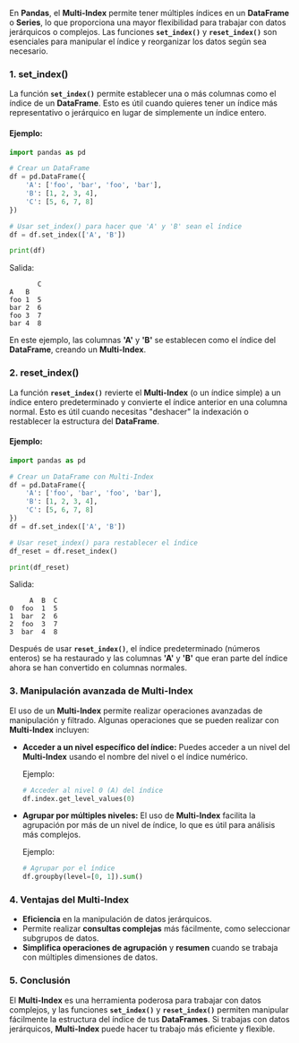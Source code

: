 

En **Pandas**, el **Multi-Index** permite tener múltiples índices en un **DataFrame** o **Series**, lo que proporciona una mayor flexibilidad para trabajar con datos jerárquicos o complejos. Las funciones **`set_index()`** y **`reset_index()`** son esenciales para manipular el índice y reorganizar los datos según sea necesario.

### **1. set_index()**

La función **`set_index()`** permite establecer una o más columnas como el índice de un **DataFrame**. Esto es útil cuando quieres tener un índice más representativo o jerárquico en lugar de simplemente un índice entero.

#### Ejemplo:
```python
import pandas as pd

# Crear un DataFrame
df = pd.DataFrame({
    'A': ['foo', 'bar', 'foo', 'bar'],
    'B': [1, 2, 3, 4],
    'C': [5, 6, 7, 8]
})

# Usar set_index() para hacer que 'A' y 'B' sean el índice
df = df.set_index(['A', 'B'])

print(df)
```

Salida:
```
       C
A   B   
foo 1  5
bar 2  6
foo 3  7
bar 4  8
```

En este ejemplo, las columnas **'A'** y **'B'** se establecen como el índice del **DataFrame**, creando un **Multi-Index**.

### **2. reset_index()**

La función **`reset_index()`** revierte el **Multi-Index** (o un índice simple) a un índice entero predeterminado y convierte el índice anterior en una columna normal. Esto es útil cuando necesitas "deshacer" la indexación o restablecer la estructura del **DataFrame**.

#### Ejemplo:
```python
import pandas as pd

# Crear un DataFrame con Multi-Index
df = pd.DataFrame({
    'A': ['foo', 'bar', 'foo', 'bar'],
    'B': [1, 2, 3, 4],
    'C': [5, 6, 7, 8]
})
df = df.set_index(['A', 'B'])

# Usar reset_index() para restablecer el índice
df_reset = df.reset_index()

print(df_reset)
```

Salida:
```
     A  B  C
0  foo  1  5
1  bar  2  6
2  foo  3  7
3  bar  4  8
```

Después de usar **`reset_index()`**, el índice predeterminado (números enteros) se ha restaurado y las columnas **'A'** y **'B'** que eran parte del índice ahora se han convertido en columnas normales.

### **3. Manipulación avanzada de Multi-Index**

El uso de un **Multi-Index** permite realizar operaciones avanzadas de manipulación y filtrado. Algunas operaciones que se pueden realizar con **Multi-Index** incluyen:

- **Acceder a un nivel específico del índice:**
  Puedes acceder a un nivel del **Multi-Index** usando el nombre del nivel o el índice numérico.

  Ejemplo:
  ```python
  # Acceder al nivel 0 (A) del índice
  df.index.get_level_values(0)
  ```

- **Agrupar por múltiples niveles:**
  El uso de **Multi-Index** facilita la agrupación por más de un nivel de índice, lo que es útil para análisis más complejos.

  Ejemplo:
  ```python
  # Agrupar por el índice
  df.groupby(level=[0, 1]).sum()
  ```

### **4. Ventajas del Multi-Index**

- **Eficiencia** en la manipulación de datos jerárquicos.
- Permite realizar **consultas complejas** más fácilmente, como seleccionar subgrupos de datos.
- **Simplifica operaciones de agrupación** y **resumen** cuando se trabaja con múltiples dimensiones de datos.

### **5. Conclusión**

El **Multi-Index** es una herramienta poderosa para trabajar con datos complejos, y las funciones **`set_index()`** y **`reset_index()`** permiten manipular fácilmente la estructura del índice de tus **DataFrames**. Si trabajas con datos jerárquicos, **Multi-Index** puede hacer tu trabajo más eficiente y flexible.
